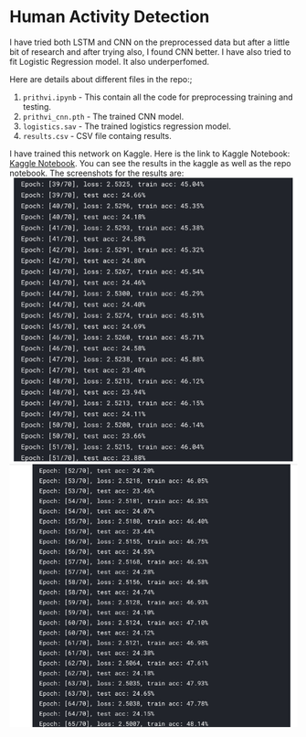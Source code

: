 # Human Activity Detection
  I have tried both LSTM and CNN on the preprocessed data but after a little bit of research and after trying also, I found CNN better. I have also tried to fit Logistic Regression model. It also underperfomed.
  
  Here are details about different files in the repo:;
  1. ```prithvi.ipynb``` - This contain all the code for preprocessing training and testing.
  2. ```prithvi_cnn.pth``` - The trained CNN model.
  3. ```logistics.sav``` - The trained logistics regression model.
  4. ```results.csv``` - CSV file containg results.
 
  I have trained this network on Kaggle. Here is the link to Kaggle Notebook: [Kaggle Notebook](https://www.kaggle.com/adityakumar01/prithvi). You can see the results in the kaggle as well as the repo notebook.
  The screenshots for the results are:
  ![imgs](imgs/img1.png) ![imgs](imgs/img.png)
